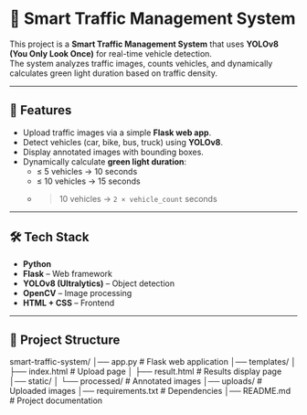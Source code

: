 # 🚦 Smart Traffic Management System

This project is a **Smart Traffic Management System** that uses **YOLOv8 (You Only Look Once)** for real-time vehicle detection.  
The system analyzes traffic images, counts vehicles, and dynamically calculates green light duration based on traffic density.  

---

## 📌 Features
- Upload traffic images via a simple **Flask web app**.
- Detect vehicles (car, bike, bus, truck) using **YOLOv8**.
- Display annotated images with bounding boxes.
- Dynamically calculate **green light duration**:
  - ≤ 5 vehicles → 10 seconds  
  - ≤ 10 vehicles → 15 seconds  
  - > 10 vehicles → `2 × vehicle_count` seconds

---

## 🛠️ Tech Stack
- **Python**
- **Flask** – Web framework
- **YOLOv8 (Ultralytics)** – Object detection
- **OpenCV** – Image processing
- **HTML + CSS** – Frontend

---

## 📂 Project Structure
smart-traffic-system/
│── app.py # Flask web application
│── templates/
│ ├── index.html # Upload page
│ ├── result.html # Results display page
│── static/
│ └── processed/ # Annotated images
│── uploads/ # Uploaded images
│── requirements.txt # Dependencies
│── README.md # Project documentation
